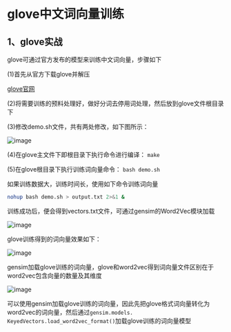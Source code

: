 glove中文词向量训练
================

1、glove实战
----------

glove可通过官方发布的模型来训练中文词向量，步骤如下<br>

(1)首先从官方下载glove并解压<br>

[glove官网](https://github.com/stanfordnlp/GloVe)

(2)将需要训练的预料处理好，做好分词去停用词处理，然后放到glove文件根目录下<br>

(3)修改demo.sh文件，共有两处修改，如下图所示：

![image](https://github.com/zlsdu/Word-Embedding/blob/master/phone/glove1.png)

(4)在glove主文件下即根目录下执行命令进行编译： `make` <br>

(5)在glove根目录下执行训练词向量命令： `bash demo.sh`  <br> 

如果训练数据大，训练时间长，使用如下命令训练词向量<br>

```Bash
nohup bash demo.sh > output.txt 2>&1 &
```

训练成功后，便会得到vectors.txt文件，可通过gensim的Word2Vec模块加载

![image](https://github.com/zlsdu/Word-Embedding/blob/master/phone/glove2.png)

glove训练得到的词向量效果如下：

![image](https://github.com/zlsdu/Word-Embedding/blob/master/phone/glove3.png)

gensim加载glove训练的词向量，glove和word2vec得到词向量文件区别在于word2vec包含向量的数量及其维度<br>

![image](https://github.com/zlsdu/Word-Embedding/blob/master/phone/glove4.png)

可以使用gensim加载glove训练的词向量，因此先把glove格式词向量转化为word2vec的词向量，然后通过`gensim.models. KeyedVectors.load_word2vec_format()`加载glove训练的词向量模型


